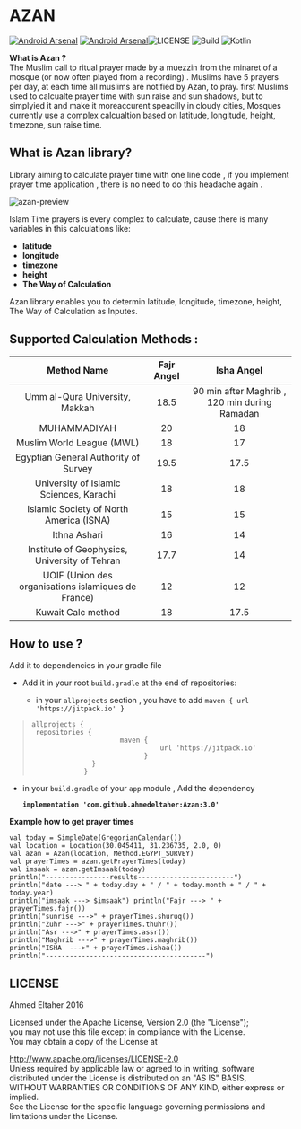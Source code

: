 # AZAN
  
[![Android Arsenal](https://img.shields.io/badge/Android-Time%20Prayer-brightgreen.svg)](https://android-arsenal.com/details/1/5099)  [![Android Arsenal](https://img.shields.io/badge/Android%20Arsenal-Date%20&%20Time%20Pickers-orange.svg)](https://android-arsenal.com/details/1/7676)![LICENSE](https://img.shields.io/badge/License-Apache%20License%20V2.0-yellow.svg)  ![Build](https://img.shields.io/badge/Azan-jitpack.io-blue.svg)  ![Kotlin](https://img.shields.io/badge/Kotlin-1.3.x-blue.svg)  
  
  
  
**What is Azan ?**   
The Muslim call to ritual prayer made by a muezzin from the minaret of a mosque (or now often played from a recording) . Muslims have 5 prayers per day, at each time all muslims are notified by Azan, to pray. first Muslims used to calcualte prayer time with sun raise and sun shadows, but to simplyied it and make it moreaccurent speacilly in cloudy cities, Mosques currently use a complex calcualtion based on latitude, longitude, height, timezone, sun raise time.

  
  
  
## What is Azan library?  
  
Library aiming to calculate prayer time with one line code , if you implement prayer time application , there is no need to do this headache again .  
  
![azan-preview](https://user-images.githubusercontent.com/1812129/69456412-df2a3080-0d6a-11ea-98d8-0ebc180984d7.png)
  
Islam Time prayers is every complex to calculate, cause there is many variables in this calculations like:  
  
- **latitude**  
- **longitude**  
- **timezone**  
- **height**  
- **The Way of Calculation**   


Azan library enables you to determin latitude, longitude, timezone, height, The Way of Calculation as Inputes. 
  
  
## Supported Calculation Methods :  
  
| Method Name                                          | Fajr Angel           | Isha Angel                                    |  
|:----------------------------------------------------:|:--------------------:|:---------------------------------------------:|  
| Umm al-Qura University, Makkah                       | 18.5                 | 90 min after Maghrib , 120 min during Ramadan |  
| MUHAMMADIYAH                                         | 20                   | 18                                            |  
| Muslim World League (MWL)                            | 18                   | 17                                            |  
| Egyptian General Authority of Survey                 | 19.5                 | 17.5                                          |  
| University of Islamic Sciences, Karachi              | 18                   | 18                                            |  
| Islamic Society of North America (ISNA)              | 15                   | 15                                            |  
| Ithna Ashari                                         | 16                      | 14                                            |  
| Institute of Geophysics, University of Tehran        | 17.7                 | 14                                            |  
| UOIF (Union des organisations islamiques de France)  | 12                   | 12                                            |  
| Kuwait Calc method                                   | 18                   | 17.5                                          |  
  
  
## How to use ?  
  
Add it to dependencies in your gradle file   
  
- Add it in your root `build.gradle` at the end of repositories:  
  
  - in your `allprojects` section , you have to add  `maven { url 'https://jitpack.io' }`   

>     allprojects {  
>      repositories { 
>                           maven { 
>                                     url 'https://jitpack.io' 
> 			                      }
> 			         }
> 			       }

 - in your `build.gradle` of your `app` module , Add the dependency
 
	**`implementation 'com.github.ahmedeltaher:Azan:3.0'`**
   

**Example how to get prayer times**  
  
 
``` 
val today = SimpleDate(GregorianCalendar())
val location = Location(30.045411, 31.236735, 2.0, 0)
val azan = Azan(location, Method.EGYPT_SURVEY)
val prayerTimes = azan.getPrayerTimes(today)
val imsaak = azan.getImsaak(today) 
println("----------------results------------------------") 
println("date ---> " + today.day + " / " + today.month + " / " + today.year)
println("imsaak ---> $imsaak") println("Fajr ---> " + prayerTimes.fajr()) 
println("sunrise --->" + prayerTimes.shuruq())
println("Zuhr --->" + prayerTimes.thuhr())
println("Asr --->" + prayerTimes.assr()) 
println("Maghrib --->" + prayerTimes.maghrib())
println("ISHA  --->" + prayerTimes.ishaa())
println("----------------------------------------") 
``` 





## LICENSE  
  
Ahmed Eltaher 2016  
  
Licensed under the Apache License, Version 2.0 (the "License");  
you may not use this file except in compliance with the License.  
You may obtain a copy of the License at  
  
 http://www.apache.org/licenses/LICENSE-2.0  
Unless required by applicable law or agreed to in writing, software  
distributed under the License is distributed on an "AS IS" BASIS,  
WITHOUT WARRANTIES OR CONDITIONS OF ANY KIND, either express or implied.  
See the License for the specific language governing permissions and  
limitations under the License.
